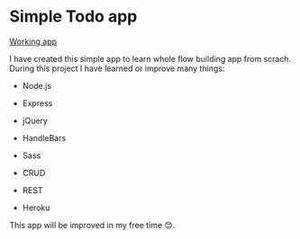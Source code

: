 # Simple Todo app

[Working app](https://todos-pawel-stanecki.herokuapp.com/)

I have created this simple app to learn whole flow building app from scrach. During this project I have learned or improve many things:

- Node.js
- Express
- jQuery
- HandleBars
- Sass

- CRUD
- REST
- Heroku

This app will be improved in my free time 😊.
